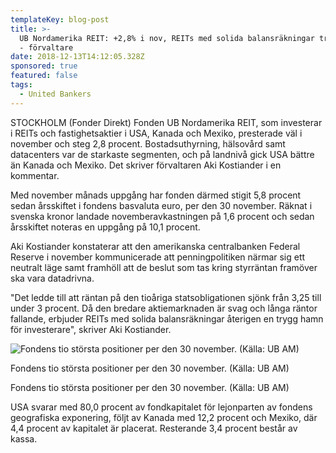 ```yaml
---
templateKey: blog-post
title: >-
  UB Nordamerika REIT: +2,8% i nov, REITs med solida balansräkningar trygg hamn
  - förvaltare
date: 2018-12-13T14:12:05.328Z
sponsored: true
featured: false
tags:
  - United Bankers
---
```

STOCKHOLM (Fonder Direkt) Fonden UB Nordamerika REIT, som investerar i REITs och fastighetsaktier i USA, Kanada och Mexiko, presterade väl i november och steg 2,8 procent. Bostadsuthyrning, hälsovård samt datacenters var de starkaste segmenten, och på landnivå gick USA bättre än Kanada och Mexiko. Det skriver förvaltaren Aki Kostiander i en kommentar.

Med november månads uppgång har fonden därmed stigit 5,8 procent sedan årsskiftet i fondens basvaluta euro, per den 30 november. Räknat i svenska kronor landade novemberavkastningen på 1,6 procent och sedan årsskiftet noteras en uppgång på 10,1 procent.

Aki Kostiander konstaterar att den amerikanska centralbanken Federal Reserve i november kommunicerade att penningpolitiken närmar sig ett neutralt läge samt framhöll att de beslut som tas kring styrräntan framöver ska vara datadrivna.

"Det ledde till att räntan på den tioåriga statsobligationen sjönk från 3,25 till under 3 procent. Då den bredare aktiemarknaden är svag och långa räntor fallande, erbjuder REITs med solida balansräkningar återigen en trygg hamn för investerare", skriver Aki Kostiander.

![Fondens tio största positioner per den 30 november. (Källa: UB AM)](/img/28.png)

<span class="image-caption">Fondens tio största positioner per den 30 november. (Källa: UB AM)</span>

Fondens tio största positioner per den 30 november. (Källa: UB AM)

USA svarar med 80,0 procent av fondkapitalet för lejonparten av fondens geografiska exponering, följt av Kanada med 12,2 procent och Mexiko, där 4,4 procent av kapitalet är placerat. Resterande 3,4 procent består av kassa.
